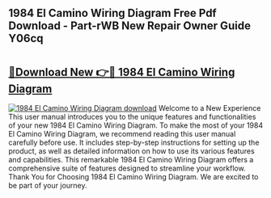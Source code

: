 ## 1984 El Camino Wiring Diagram Free Pdf Download - Part-rWB New Repair Owner Guide Y06cq

# <h2><a href="http://dflz88.blite.top/?on=1984+El+Camino+Wiring+Diagram">🔗Download New 👉🔴 1984 El Camino Wiring Diagram</a></h2>

[![1984 El Camino Wiring Diagram download](https://i.imgur.com/lujVjoI.png)](http://dflz88.blite.top/?on=1984+El+Camino+Wiring+Diagram)
Welcome to a New Experience This user manual introduces you to the unique features and functionalities of your new 1984 El Camino Wiring Diagram. To make the most of your 1984 El Camino Wiring Diagram, we recommend reading this user manual carefully before use. It includes step-by-step instructions for setting up the product, as well as detailed information on how to use its various features and capabilities. This remarkable 1984 El Camino Wiring Diagram offers a comprehensive suite of features designed to streamline your workflow. Thank You for Choosing 1984 El Camino Wiring Diagram. We are excited to be part of your journey.
